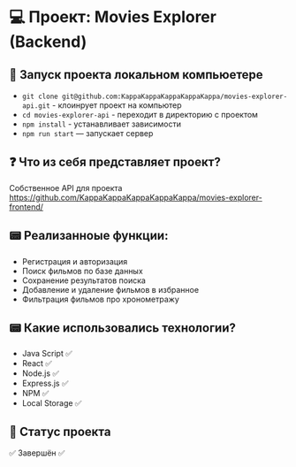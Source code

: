 # 💻 Проект: Movies Explorer (Backend)

## 🚀 Запуск проекта локальном компьюетере
* `git clone git@github.com:KappaKappaKappaKappaKappa/movies-explorer-api.git` - клоинрует проект на компьютер
* `cd movies-explorer-api` - переходит в директорию с проектом
* `npm install` - устанавливает зависимости
* `npm run start` — запускает сервер

## ❓ Что из себя представляет проект?
Собственное API для проекта https://github.com/KappaKappaKappaKappaKappa/movies-explorer-frontend/

## 📟 Реализанноые функции:
* Регистрация и авторизация
* Поиск фильмов по базе данных
* Сохранение результатов поиска
* Добавление и удаление фильмов в избранное
* Фильтрация фильмов про хронометражу

## 📟 Какие использовались технологии?
* Java Script ✅
* React ✅
* Node.js ✅
* Express.js ✅
* NPM ✅
* Local Storage ✅

## 🎯 Cтатус проекта
✅ Завершён ✅
